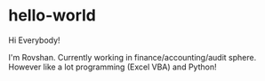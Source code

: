 # hello-world

Hi Everybody!

I'm Rovshan. Currently working in finance/accounting/audit sphere. However like a lot programming (Excel VBA) and Python!

